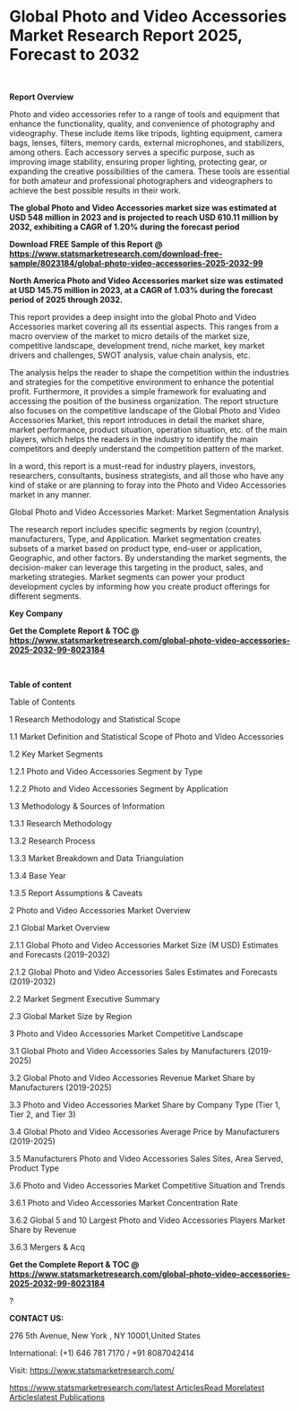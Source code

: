 <h1>Global Photo and Video Accessories Market Research Report 2025, Forecast to 2032</h1><br/><p><strong>Report Overview</strong></p>
 
 
 
 <p>Photo and video accessories refer to a range of tools and equipment that enhance the functionality, quality, and convenience of photography and videography. These include items like tripods, lighting equipment, camera bags, lenses, filters, memory cards, external microphones, and stabilizers, among others. Each accessory serves a specific purpose, such as improving image stability, ensuring proper lighting, protecting gear, or expanding the creative possibilities of the camera. These tools are essential for both amateur and professional photographers and videographers to achieve the best possible results in their work.</p>
 
 
 
 <p><strong>The global Photo and Video Accessories market size was estimated at USD 548 million in 2023 and is projected to reach USD 610.11 million by 2032, exhibiting a <strong>CAGR</strong> of 1.20% during the forecast period</strong></p>
 
 
 
 <p><strong>Download FREE Sample of this Report @ <a href="https://www.statsmarketresearch.com/download-free-sample/8023184/global-photo-video-accessories-2025-2032-99">https://www.statsmarketresearch.com/download-free-sample/8023184/global-photo-video-accessories-2025-2032-99</a></strong></p>
 
 
 
 <p><strong>North America Photo and Video Accessories market size was estimated at USD 145.75 million in 2023, at a <strong>CAGR</strong> of 1.03% during the forecast period of 2025 through 2032.</strong></p>
 
 
 
 <p>This report provides a deep insight into the global Photo and Video Accessories market covering all its essential aspects. This ranges from a macro overview of the market to micro details of the market size, competitive landscape, development trend, niche market, key market drivers and challenges, SWOT analysis, value chain analysis, etc.</p>
 
 
 
 <p>The analysis helps the reader to shape the competition within the industries and strategies for the competitive environment to enhance the potential profit. Furthermore, it provides a simple framework for evaluating and accessing the position of the business organization. The report structure also focuses on the competitive landscape of the Global Photo and Video Accessories Market, this report introduces in detail the market share, market performance, product situation, operation situation, etc. of the main players, which helps the readers in the industry to identify the main competitors and deeply understand the competition pattern of the market.</p>
 
 
 
 <p>In a word, this report is a must-read for industry players, investors, researchers, consultants, business strategists, and all those who have any kind of stake or are planning to foray into the Photo and Video Accessories market in any manner.</p>
 
 
 
 <p>Global Photo and Video Accessories Market: Market Segmentation Analysis</p>
 
 
 
 <p>The research report includes specific segments by region (country), manufacturers, Type, and Application. Market segmentation creates subsets of a market based on product type, end-user or application, Geographic, and other factors. By understanding the market segments, the decision-maker can leverage this targeting in the product, sales, and marketing strategies. Market segments can power your product development cycles by informing how you create product offerings for different segments.</p>
 
 
 
 <p><strong>Key Company</strong></p>
 
 
 
 <div><b>Get the Complete Report & TOC @ <a href="https://www.statsmarketresearch.com/global-photo-video-accessories-2025-2032-99-8023184">https://www.statsmarketresearch.com/global-photo-video-accessories-2025-2032-99-8023184</a></b></div>
 
 
 
 <p><br />
 
 <b>Table of content</b></p>
 
 
 
 <p>Table of Contents<br />
 
 1 Research Methodology and Statistical Scope<br />
 
 1.1 Market Definition and Statistical Scope of Photo and Video Accessories<br />
 
 1.2 Key Market Segments<br />
 
 1.2.1 Photo and Video Accessories Segment by Type<br />
 
 1.2.2 Photo and Video Accessories Segment by Application<br />
 
 1.3 Methodology & Sources of Information<br />
 
 1.3.1 Research Methodology<br />
 
 1.3.2 Research Process<br />
 
 1.3.3 Market Breakdown and Data Triangulation<br />
 
 1.3.4 Base Year<br />
 
 1.3.5 Report Assumptions & Caveats<br />
 
 2 Photo and Video Accessories Market Overview<br />
 
 2.1 Global Market Overview<br />
 
 2.1.1 Global Photo and Video Accessories Market Size (M USD) Estimates and Forecasts (2019-2032)<br />
 
 2.1.2 Global Photo and Video Accessories Sales Estimates and Forecasts (2019-2032)<br />
 
 2.2 Market Segment Executive Summary<br />
 
 2.3 Global Market Size by Region<br />
 
 3 Photo and Video Accessories Market Competitive Landscape<br />
 
 3.1 Global Photo and Video Accessories Sales by Manufacturers (2019-2025)<br />
 
 3.2 Global Photo and Video Accessories Revenue Market Share by Manufacturers (2019-2025)<br />
 
 3.3 Photo and Video Accessories Market Share by Company Type (Tier 1, Tier 2, and Tier 3)<br />
 
 3.4 Global Photo and Video Accessories Average Price by Manufacturers (2019-2025)<br />
 
 3.5 Manufacturers Photo and Video Accessories Sales Sites, Area Served, Product Type<br />
 
 3.6 Photo and Video Accessories Market Competitive Situation and Trends<br />
 
 3.6.1 Photo and Video Accessories Market Concentration Rate<br />
 
 3.6.2 Global 5 and 10 Largest Photo and Video Accessories Players Market Share by Revenue<br />
 
 3.6.3 Mergers & Acq</p>
 
 
 
 <div><b>Get the Complete Report & TOC @ <a href="https://www.statsmarketresearch.com/global-photo-video-accessories-2025-2032-99-8023184">https://www.statsmarketresearch.com/global-photo-video-accessories-2025-2032-99-8023184</a></b></div>
 
 
 
 <p>? </p>
 
 
 
 <p><b>CONTACT US:</b><br />
 
 276 5th Avenue, New York , NY 10001,United States<br />
 
 International: (+1) 646 781 7170 / +91 8087042414<br />
 
 Visit: <a href="https://www.statsmarketresearch.com/">https://www.statsmarketresearch.com/</a><br />
 
 <a href="https://gyeongbokgung.com">https://www.statsmarketresearch.com/</a><a href="https://hallyeomaritime.com">latest Articles</a><a href="https://jingwansa.com">Read More</a><a href="https://nguoiviet.jp/">latest Articles</a><a href="https://www.intelmarketresearch.com/">latest Publications</a></p>